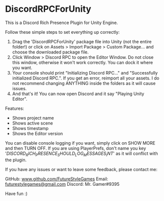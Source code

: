 # DiscordRPCForUnity
This is a Discord Rich Presence Plugin for Unity Engine. 

Follow these simple steps to set everything up correctly:

1. Drag the 'DiscordRPCForUnity' package file into Unity (not the entire folder!) or click on Assets > Import Package > Custom Package... and choose the downloaded package file.
2. Click Window > Discord RPC to open the Editor Window. Do not close this window, otherwise it won't work correctly. You can dock it where you want.
3. Your console should print "Initializing Discord RPC..." and "Successfully initialized Discord RPC.".
   If you get an error, reimport all your assets. I do not recommend changing ANYTHING inside the folders as it will cause issues.
4. And that's it! You can now open Discord and it say "Playing Unity Editor".


Features:
- Shows project name
- Shows active scene
- Shows timestamp
- Shows the Editor version


You can disable console logging if you want, simply click on SHOW MORE and then TURN OFF.
If you are using PlayerPrefs, don't name you key '$DISCORD_RICH_PRESENCE_SHOULD_LOG_MESSAGES_INT$' as it will conflict with the plugin.


If you have any issues or want to leave some feedback, please contact me:

GitHub: www.github.com/FutureStyleGames
Email: futurestylegames@gmail.com
Discord: Mr. Gamer#9395

Have fun :)

